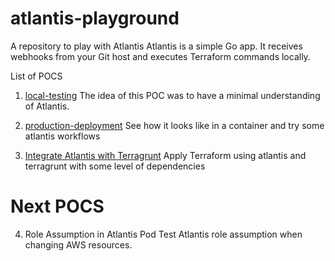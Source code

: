 # atlantis-playground
A repository to play with Atlantis
Atlantis is a simple Go app. It receives webhooks from your Git host and executes Terraform commands locally.

List of POCS
1. [local-testing](./local-testing/README.md)
The idea of this POC was to have a minimal understanding of Atlantis.

2. [production-deployment](./production-deployment/README.md)
See how it looks like in a container and try some atlantis workflows

3. [Integrate Atlantis with Terragrunt](./terragrunt-integration/README.md)
Apply Terraform using atlantis and terragrunt with some level of dependencies


# Next POCS


4. Role Assumption in Atlantis Pod
Test Atlantis role assumption when changing AWS resources.
